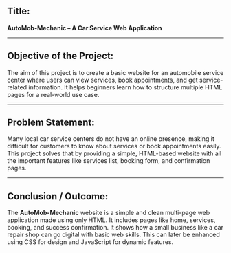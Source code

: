 ## **Title:**  
**AutoMob-Mechanic – A Car Service Web Application**

---

## **Objective of the Project:**  
The aim of this project is to create a basic website for an automobile service center where users can view services, book appointments, and get service-related information. It helps beginners learn how to structure multiple HTML pages for a real-world use case.

---

## **Problem Statement:**  
Many local car service centers do not have an online presence, making it difficult for customers to know about services or book appointments easily. This project solves that by providing a simple, HTML-based website with all the important features like services list, booking form, and confirmation pages.

---

## **Conclusion / Outcome:**  
The **AutoMob-Mechanic** website is a simple and clean multi-page web application made using only HTML. It includes pages like home, services, booking, and success confirmation. It shows how a small business like a car repair shop can go digital with basic web skills. This can later be enhanced using CSS for design and JavaScript for dynamic features.

